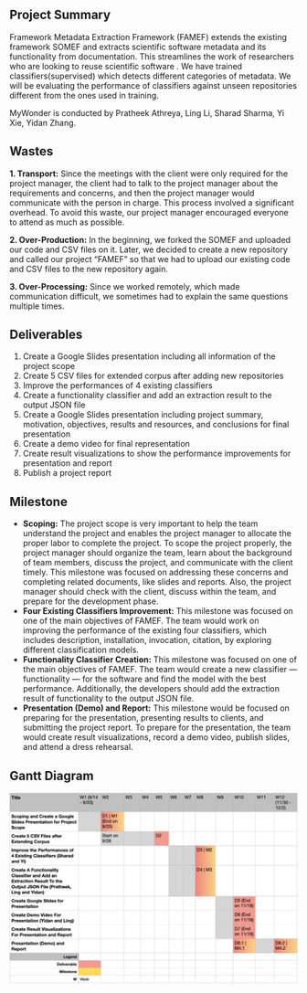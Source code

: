 ## Project Summary
Framework Metadata Extraction Framework (FAMEF) extends the existing framework SOMEF and extracts scientific software metadata and its functionality from documentation. This streamlines the work of researchers who are looking to reuse scientific software . We have trained classifiers(supervised) which detects different categories of metadata. We will be evaluating the performance of classifiers against unseen repositories different from the ones used in training. 

MyWonder is conducted by Pratheek Athreya, Ling Li, Sharad Sharma, Yi Xie, Yidan Zhang.

## Wastes
**1. Transport:** Since the meetings with the client were only required for the project manager, the client had to talk to the project manager about the requirements and concerns, and then the project manager would communicate with the person in charge. This process involved a significant overhead. To avoid this waste, our project manager encouraged everyone to attend as much as possible. 

**2. Over-Production:** In the beginning, we forked the SOMEF and uploaded our code and CSV files on it. Later, we decided to create a new repository and called our project “FAMEF” so that we had to upload our existing code and CSV files to the new repository again.

**3. Over-Processing:** Since we worked remotely, which made communication difficult, we sometimes had to explain the same questions multiple times. 

## Deliverables
1. Create a Google Slides presentation including all information of the project scope
2. Create 5 CSV files for extended corpus after adding new repositories
3. Improve the performances of 4 existing classifiers
4. Create a functionality classifier and add an extraction result to the output JSON file
5. Create a Google Slides presentation including project summary, motivation, objectives, results and resources, and conclusions for final presentation
6. Create a demo video for final representation
7. Create result visualizations to show the performance improvements for presentation and report
8. Publish a project report

## Milestone
* **Scoping:** The project scope is very important to help the team understand the project and enables the project manager to allocate the proper labor to complete the project. To scope the project properly, the project manager should organize the team, learn about the background of team members, discuss the project, and communicate with the client timely. This milestone was focused on addressing these concerns and completing related documents, like slides and reports. Also, the project manager should check with the client, discuss within the team, and prepare for the development phase.
* **Four Existing Classifiers Improvement:** This milestone was focused on one of the main objectives of FAMEF. The team would work on improving the performance of the existing four classifiers, which includes description, installation, invocation, citation, by exploring different classification models.
* **Functionality Classifier Creation:** This milestone was focused on one of the main objectives of FAMEF. The team would create a new classifier — functionality — for the software and find the model with the best performance. Additionally, the developers should add the extraction result of functionality to the output JSON file.
* **Presentation (Demo) and Report:** This milestone would be focused on preparing for the presentation, presenting results to clients, and submitting the project report. To prepare for the presentation, the team would create result visualizations, record a demo video, publish slides, and attend a dress rehearsal.

## Gantt Diagram
![Image of DG](/DG.png)
